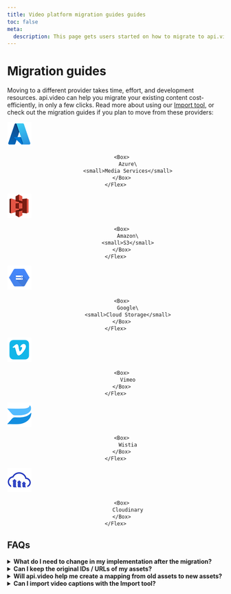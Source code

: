 ```yaml
---
title: Video platform migration guides guides
toc: false
meta:
  description: This page gets users started on how to migrate to api.video from other platforms using the Import tool.
---
```


<div class="section-header no-toc">

# Migration guides

</div>

Moving to a different provider takes time, effort, and development resources. api.video can help you migrate your existing content cost-efficiently, in only a few clicks. Read more about using our [Import tool](https://api.video/blog/tutorials/switch-to-api-video-in-minutes-latest-updates-on-our-import-tool/), or check out the migration guides if you plan to move from these providers:

<Grid cols="2" gap="3">
<Card href="./azure-migration.md" pad="0">
    <Flex gap="2" pad="2" align="center">
        <Box><img src="/_assets/get-started/migration-guide/icons/Microsoft_Azure.png" alt="Azure"/></Box>

        <Box>
            Azure\
            <small>Media Services</small>
        </Box>
    </Flex>
</Card>

<Card href="./aws-migration.md" pad="0">
    <Flex gap="2" pad="2" align="center">
        <Box><img src="/_assets/get-started/migration-guide/icons/Amazon-S3-Logo.png" alt="Amazon"/></Box>

        <Box>
            Amazon\
            <small>S3</small>
        </Box>
    </Flex>
</Card>

<Card href="./gcs-migration.md" pad="0">
    <Flex gap="2" pad="2" align="center">
        <Box><img src="/_assets/get-started/migration-guide/icons/Google-Storage-Logo.png" alt="Google Cloud Storage"/></Box>

        <Box>
            Google\
            <small>Cloud Storage</small>
        </Box>
    </Flex>
</Card>

<Card href="./vimeo-migration.md" pad="0">
    <Flex gap="2" pad="2" align="center">
        <Box><img src="/_assets/get-started/migration-guide/icons/vimeo.png" alt="Vimeo"/></Box>

        <Box>
            Vimeo
        </Box>
    </Flex>
</Card>

<Card href="./wistia-migration.md" pad="0">
    <Flex gap="2" pad="2" align="center">
        <Box><img src="/_assets/get-started/migration-guide/icons/wistia.png" alt="Wistia"/></Box>

        <Box>
            Wistia
        </Box>
    </Flex>
</Card>

<Card href="./cloudinary-migration.md" pad="0">
    <Flex gap="2" pad="2" align="center">
        <Box><img src="/_assets/get-started/migration-guide/icons/cloudinary-logo.png" alt="Cloudinary"/></Box>

        <Box>
            Cloudinary
        </Box>
    </Flex>
</Card>
</Grid>

## FAQs

<details>
<summary><b>What do I need to change in my implementation after the migration?</b></summary>
<p>
Once you migrate, api.video will host your assets and will provide the infrastructure for you. You only need to take care about updating your product to use the new assets.
</p>
</details>

<details>
<summary><b>Can I keep the original IDs / URLs of my assets?</b></summary>
<p>
Technically speaking no. When you migrate your assets, api.video generates new unique IDs for each of your videos. Even though you will need to update your product to use the new asset URLs and IDs, we will help you ease the workload by providing an exact mapping of your old assets to the new ones hosted by api.video.
</p>
</details>

<details>
<summary><b>Will api.video help me create a mapping from old assets to new assets?</b></summary>
<p>
Yes! The Import tool automatically creates a mapping in <code>csv</code> and in <code>JSON</code> formats.
</p>
</details>

<details>
<summary><b>Can I import video captions with the Import tool?</b></summary>
<p>
Yes! However, note these limitations: importing captions is currently only supported from <a href="/get-started/azure-migration">Azure Media Services</a>, and only in <code>VTT</code> format.
</p>
</details>